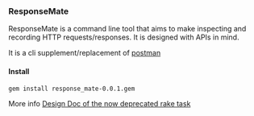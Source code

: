 ### ResponseMate

ResponseMate is a command line tool that aims to make inspecting and
recording HTTP requests/responses. It is designed with APIs in mind.

It is a cli supplement/replacement of [postman](https://github.com/a85/POSTMan-Chrome-Extension)

#### Install
`gem install response_mate-0.0.1.gem`

More info [Design Doc of the now deprecated rake task](https://github.com/skroutz/apiv3/wiki/ResponseMate-Design-Document)
